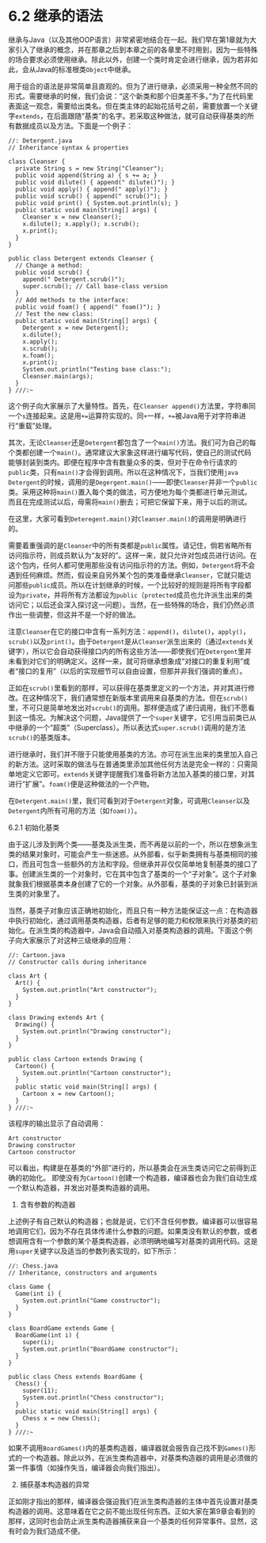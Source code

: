 # 6.2 继承的语法


继承与Java（以及其他OOP语言）非常紧密地结合在一起。我们早在第1章就为大家引入了继承的概念，并在那章之后到本章之前的各章里不时用到，因为一些特殊的场合要求必须使用继承。除此以外，创建一个类时肯定会进行继承，因为若非如此，会从Java的标准根类`Object`中继承。

用于组合的语法是非常简单且直观的。但为了进行继承，必须采用一种全然不同的形式。需要继承的时候，我们会说：“这个新类和那个旧类差不多。”为了在代码里表面这一观念，需要给出类名。但在类主体的起始花括号之前，需要放置一个关键字`extends`，在后面跟随“基类”的名字。若采取这种做法，就可自动获得基类的所有数据成员以及方法。下面是一个例子：

```
//: Detergent.java
// Inheritance syntax & properties

class Cleanser {
  private String s = new String("Cleanser");
  public void append(String a) { s += a; }
  public void dilute() { append(" dilute()"); }
  public void apply() { append(" apply()"); }
  public void scrub() { append(" scrub()"); }
  public void print() { System.out.println(s); }
  public static void main(String[] args) {
    Cleanser x = new Cleanser();
    x.dilute(); x.apply(); x.scrub();
    x.print();
  }
}

public class Detergent extends Cleanser {
  // Change a method:
  public void scrub() {
    append(" Detergent.scrub()");
    super.scrub(); // Call base-class version
  }
  // Add methods to the interface:
  public void foam() { append(" foam()"); }
  // Test the new class:
  public static void main(String[] args) {
    Detergent x = new Detergent();
    x.dilute();
    x.apply();
    x.scrub();
    x.foam();
    x.print();
    System.out.println("Testing base class:");
    Cleanser.main(args);
  }
} ///:~
```

这个例子向大家展示了大量特性。首先，在`Cleanser append()`方法里，字符串同一个`s`连接起来。这是用`+=`运算符实现的。同`+`一样，`+=`被Java用于对字符串进行“重载”处理。

其次，无论`Cleanser`还是`Detergent`都包含了一个`main()`方法。我们可为自己的每个类都创建一个`main()`。通常建议大家象这样进行编写代码，使自己的测试代码能够封装到类内。即便在程序中含有数量众多的类，但对于在命令行请求的`public`类，只有`main()`才会得到调用。所以在这种情况下，当我们使用`java Detergent`的时候，调用的是`Degergent.main()`——即使`Cleanser`并非一个`public`类。采用这种将`main()`置入每个类的做法，可方便地为每个类都进行单元测试。而且在完成测试以后，毋需将`main()`删去；可把它保留下来，用于以后的测试。

在这里，大家可看到`Deteregent.main()`对`Cleanser.main()`的调用是明确进行的。

需要着重强调的是`Cleanser`中的所有类都是`public`属性。请记住，倘若省略所有访问指示符，则成员默认为“友好的”。这样一来，就只允许对包成员进行访问。在这个包内，任何人都可使用那些没有访问指示符的方法。例如，`Detergent`将不会遇到任何麻烦。然而，假设来自另外某个包的类准备继承`Cleanser`，它就只能访问那些`public`成员。所以在计划继承的时候，一个比较好的规则是将所有字段都设为`private`，并将所有方法都设为`public`（`protected`成员也允许派生出来的类访问它；以后还会深入探讨这一问题）。当然，在一些特殊的场合，我们仍然必须作出一些调整，但这并不是一个好的做法。

注意`Cleanser`在它的接口中含有一系列方法：`append()`，`dilute()`，`apply()`，`scrub()`以及`print()`。由于`Detergent`是从`Cleanser`派生出来的（通过`extends`关键字），所以它会自动获得接口内的所有这些方法——即使我们在`Detergent`里并未看到对它们的明确定义。这样一来，就可将继承想象成“对接口的重复利用”或者“接口的复用”（以后的实现细节可以自由设置，但那并非我们强调的重点）。

正如在`scrub()`里看到的那样，可以获得在基类里定义的一个方法，并对其进行修改。在这种情况下，我们通常想在新版本里调用来自基类的方法。但在`scrub()`里，不可只是简单地发出对`scrub()`的调用。那样便造成了递归调用，我们不愿看到这一情况。为解决这个问题，Java提供了一个`super`关键字，它引用当前类已从中继承的一个“超类”（Superclass）。所以表达式`super.scrub()`调用的是方法`scrub()`的基类版本。

进行继承时，我们并不限于只能使用基类的方法。亦可在派生出来的类里加入自己的新方法。这时采取的做法与在普通类里添加其他任何方法是完全一样的：只需简单地定义它即可。`extends`关键字提醒我们准备将新方法加入基类的接口里，对其进行“扩展”。`foam()`便是这种做法的一个产物。

在`Detergent.main()`里，我们可看到对于`Detergent`对象，可调用`Cleanser`以及`Detergent`内所有可用的方法（如`foam()`）。

6.2.1 初始化基类

由于这儿涉及到两个类——基类及派生类，而不再是以前的一个，所以在想象派生类的结果对象时，可能会产生一些迷惑。从外部看，似乎新类拥有与基类相同的接口，而且可包含一些额外的方法和字段。但继承并非仅仅简单地复制基类的接口了事。创建派生类的一个对象时，它在其中包含了基类的一个“子对象”。这个子对象就象我们根据基类本身创建了它的一个对象。从外部看，基类的子对象已封装到派生类的对象里了。

当然，基类子对象应该正确地初始化，而且只有一种方法能保证这一点：在构造器中执行初始化，通过调用基类构造器，后者有足够的能力和权限来执行对基类的初始化。在派生类的构造器中，Java会自动插入对基类构造器的调用。下面这个例子向大家展示了对这种三级继承的应用：

```
//: Cartoon.java
// Constructor calls during inheritance

class Art {
  Art() {
    System.out.println("Art constructor");
  }
}

class Drawing extends Art {
  Drawing() {
    System.out.println("Drawing constructor");
  }
}

public class Cartoon extends Drawing {
  Cartoon() {
    System.out.println("Cartoon constructor");
  }
  public static void main(String[] args) {
    Cartoon x = new Cartoon();
  }
} ///:~
```

该程序的输出显示了自动调用：

```
Art constructor
Drawing constructor
Cartoon constructor
```

可以看出，构建是在基类的“外部”进行的，所以基类会在派生类访问它之前得到正确的初始化。
即使没有为`Cartoon()`创建一个构造器，编译器也会为我们自动生成一个默认构造器，并发出对基类构造器的调用。

1. 含有参数的构造器

上述例子有自己默认的构造器；也就是说，它们不含任何参数。编译器可以很容易地调用它们，因为不存在具体传递什么参数的问题。如果类没有默认的参数，或者想调用含有一个参数的某个基类构造器，必须明确地编写对基类的调用代码。这是用`super`关键字以及适当的参数列表实现的，如下所示：

```
//: Chess.java
// Inheritance, constructors and arguments

class Game {
  Game(int i) {
    System.out.println("Game constructor");
  }
}

class BoardGame extends Game {
  BoardGame(int i) {
    super(i);
    System.out.println("BoardGame constructor");
  }
}

public class Chess extends BoardGame {
  Chess() {
    super(11);
    System.out.println("Chess constructor");
  }
  public static void main(String[] args) {
    Chess x = new Chess();
  }
} ///:~
```

如果不调用`BoardGames()`内的基类构造器，编译器就会报告自己找不到`Games()`形式的一个构造器。除此以外，在派生类构造器中，对基类构造器的调用是必须做的第一件事情（如操作失当，编译器会向我们指出）。

2. 捕获基本构造器的异常

正如刚才指出的那样，编译器会强迫我们在派生类构造器的主体中首先设置对基类构造器的调用。这意味着在它之前不能出现任何东西。正如大家在第9章会看到的那样，这同时也会防止派生类构造器捕获来自一个基类的任何异常事件。显然，这有时会为我们造成不便。
